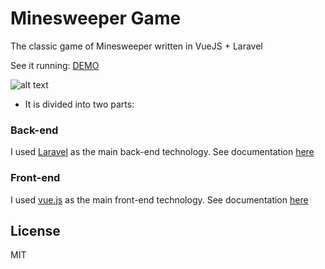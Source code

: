 # Minesweeper Game

The classic game of Minesweeper written in VueJS + Laravel

See it running: [DEMO](http://138.68.9.12:3000/)

![alt text](https://user-images.githubusercontent.com/8799407/28038590-1249f3be-6585-11e7-8957-dc2f2101c234.png)

- It is divided into two parts:

### Back-end
I used [Laravel](https://laravel.com/) as the main back-end technology. See documentation [here](https://github.com/jhoansebastianlara/minesweeper-game/tree/master/backend)

### Front-end
I used [vue.js](https://vuejs.org) as the main front-end technology. See documentation [here](https://github.com/jhoansebastianlara/minesweeper-game/tree/master/frontend/)

## License
MIT
